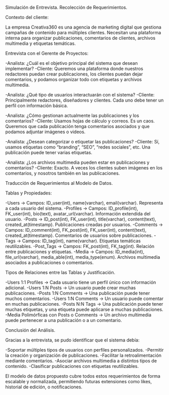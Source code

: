 Simulación de Entrevista. Recolección de Requerimientos.

Contexto del cliente:

La empresa Creativa360 es una agencia de marketing digital que gestiona campañas de contenido para múltiples clientes. Necesitan una plataforma interna para organizar publicaciones, comentarios de clientes, archivos multimedia y etiquetas temáticas.

Entrevista con el Gerente de Proyectos:

-Analista: ¿Cuál es el objetivo principal del sistema que desean implementar?
-Cliente: Queremos una plataforma donde nuestros redactores puedan crear publicaciones, los clientes puedan dejar comentarios, y podamos organizar todo con etiquetas y archivos multimedia.

-Analista: ¿Qué tipo de usuarios interactuarán con el sistema?
-Cliente: Principalmente redactores, diseñadores y clientes. Cada uno debe tener un perfil con información básica.

-Analista: ¿Cómo gestionan actualmente las publicaciones y los comentarios?
-Cliente: Usamos hojas de cálculo y correos. Es un caos. Queremos que cada publicación tenga comentarios asociados y que podamos adjuntar imágenes o videos.

-Analista: ¿Desean categorizar o etiquetar las publicaciones?
-Cliente: Sí, usamos etiquetas como “branding”, “SEO”, “redes sociales”, etc. Una publicación puede tener varias etiquetas.

-Analista: ¿Los archivos multimedia pueden estar en publicaciones y comentarios?
-Cliente: Exacto. A veces los clientes suben imágenes en los comentarios, y nosotros también en las publicaciones.

Traducción de Requerimientos al Modelo de Datos.

Tablas y Propiedades:

-Users -> Campos: ID_user(int), name(varchar), email(varchar). Representa a cada usuario del sistema.
-Profiles -> Campos: ID_profile(int), FK_user(int), bio(text), avatar_url(varchar). Información extendida del usuario.
-Posts -> ID_post(int), FK_user(int), title(varchar), content(text), created_at(timestamp). Publicaciones creadas por usuarios.
-Comments -> Campos: ID_comment(int), FK_post(int), FK_user(int), content(text), created_at(timestamp). Comentarios de usuarios sobre publicaciones.
-Tags -> Campos: ID_tag(int), name(varchar). Etiquetas temáticas reutilizables.
-Post_Tags -> Campos: FK_post(int), FK_tag(int). Relación entre publicaciones y etiquetas.
-Media -> Campos: ID_media(int), file_url(varchar), media_able(int), media_type(enum). Archivos multimedia asociados a publicaciones o comentarios.

Tipos de Relaciones entre las Tablas y Justificación.

-Users 1:1 Profiles -> Cada usuario tiene un perfil único con información adicional.
-Users 1:N Posts -> Un usuario puede crear muchas publicaciones.
-Posts 1:N Comments -> Una publicación puede tener muchos comentarios.
-Users 1:N Comments -> Un usuario puede comentar en muchas publicaciones.
-Posts N:N Tags -> Una publicación puede tener muchas etiquetas, y una etiqueta puede aplicarse a muchas publicaciones.
-Media Polimórficas con Posts o Comments -> Un archivo multimedia puede pertenecer a una publicación o a un comentario.

Conclusión del Análisis.

Gracias a la entrevista, se pudo identificar que el sistema debía:

-Soportar múltiples tipos de usuarios con perfiles personalizados.
-Permitir la creación y organización de publicaciones.
-Facilitar la retroalimentación mediante comentarios.
-Asociar archivos multimedia a distintos tipos de contenido.
-Clasificar publicaciones con etiquetas reutilizables.

El modelo de datos propuesto cubre todos estos requerimientos de forma escalable y normalizada, permitiendo futuras extensiones como likes, historial de edición, o notificaciones.